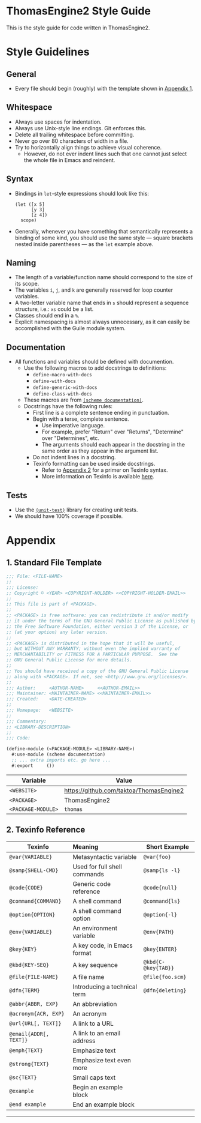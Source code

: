 # ThomasEngine2 Style Guide

This is the style guide for code written in ThomasEngine2.

# Style Guidelines

## General

* Every file should begin (roughly) with the template shown
  in [Appendix 1][ax-1].

## Whitespace

* Always use spaces for indentation.
* Always use Unix-style line endings. Git enforces this.
* Delete all trailing whitespace before committing.
* Never go over 80 characters of width in a file.
* Try to horizontally align things to achieve visual coherence.
    * However, do not ever indent lines such that one cannot
      just select the whole file in Emacs and reindent.

## Syntax

* Bindings in `let`-style expressions should look like this:

    ```
    (let ([x 5]
          [y 3]
          [z 4])
      scope)
    ```

* Generally, whenever you have something that semantically
  represents a binding of some kind, you should use the same
  style — square brackets nested inside parentheses — as the
  `let` example above.


## Naming

* The length of a variable/function name should correspond to
  the size of its scope.
* The variables `i`, `j`, and `k` are generally reserved for
  loop counter variables.
* A two-letter variable name that ends in `s` should represent
  a sequence structure, i.e.: `xs` could be a list.
* Classes should end in a `%`.
* Explicit namespacing is almost always unnecessary, as it can
  easily be accomplished with the Guile module system.

## Documentation

* All functions and variables should be defined with documention.
    * Use the following macros to add docstrings to definitions:
        * `define-macro-with-docs`
        * `define-with-docs`
        * `define-generic-with-docs`
        * `define-class-with-docs`
    * These macros are from [`(scheme documentation)`][docstrings].
    * Docstrings have the following rules:
        * First line is a complete sentence ending in punctuation.
        * Begin with a terse, complete sentence.
            * Use imperative language.
            * For example, prefer "Return" over "Returns",
              "Determine" over "Determines", etc.
            * The arguments should each appear in the docstring in
              the same order as they appear in the argument list.
        * Do not indent lines in a docstring.
        * Texinfo formatting can be used inside docstrings.
            * Refer to [Appendix 2][ax-2] for a primer on Texinfo syntax.
            * More information on Texinfo is available [here][texinfo].

## Tests

* Use the [`(unit-test)`][unit-test] library for creating unit tests.
* We should have 100% coverage if possible.


# Appendix

## 1. Standard File Template

```scheme
;;; File: <FILE-NAME>
;;
;;; License:
;; Copyright © <YEAR> <COPYRIGHT-HOLDER> <<COPYRIGHT-HOLDER-EMAIL>>
;;
;; This file is part of <PACKAGE>.
;;
;; <PACKAGE> is free software: you can redistribute it and/or modify
;; it under the terms of the GNU General Public License as published by
;; the Free Software Foundation, either version 3 of the License, or
;; (at your option) any later version.
;;
;; <PACKAGE> is distributed in the hope that it will be useful,
;; but WITHOUT ANY WARRANTY; without even the implied warranty of
;; MERCHANTABILITY or FITNESS FOR A PARTICULAR PURPOSE.  See the
;; GNU General Public License for more details.
;;
;; You should have received a copy of the GNU General Public License
;; along with <PACKAGE>. If not, see <http://www.gnu.org/licenses/>.
;;
;;; Author:     <AUTHOR-NAME>     <<AUTHOR-EMAIL>>
;;; Maintainer: <MAINTAINER-NAME> <<MAINTAINER-EMAIL>>
;;; Created:    <DATE-CREATED>
;;
;;; Homepage:   <WEBSITE>
;;
;;; Commentary:
;; <LIBRARY-DESCRIPTION>
;;
;;; Code:

(define-module (<PACKAGE-MODULE> <LIBRARY-NAME>)
  #:use-module (scheme documentation)
  ;; ... extra imports etc. go here ...
  #:export     ())
```

| Variable           | Value                                   |
| ------------------ | --------------------------------------- |
| `<WEBSITE>`        | https://github.com/taktoa/ThomasEngine2 |
| `<PACKAGE>`        | ThomasEngine2                           |
| `<PACKAGE-MODULE>` | `thomas`                                |


## 2. Texinfo Reference

| Texinfo                | Meaning                      | Short Example        |
| ---------------------- |:---------------------------- | -------------------- |
| `@var{VARIABLE}`       | Metasyntactic variable       | `@var{foo}`          |
| `@samp{SHELL-CMD}`     | Used for full shell commands | `@samp{ls -l}`       |
| `@code{CODE}`          | Generic code reference       | `@code{null}`        |
| `@command{COMMAND}`    | A shell command              | `@command{ls}`       |
| `@option{OPTION}`      | A shell command option       | `@option{-l}`        |
| `@env{VARIABLE}`       | An environment variable      | `@env{PATH}`         |
| `@key{KEY}`            | A key code, in Emacs format  | `@key{ENTER}`        |
| `@kbd{KEY-SEQ}`        | A key sequence               | `@kbd{C-@key{TAB}}`  |
| `@file{FILE-NAME}`     | A file name                  | `@file{foo.scm}`     |
| `@dfn{TERM}`           | Introducing a technical term | `@dfn{deleting}`     |
| `@abbr{ABBR, EXP}`     | An abbreviation              |                      |
| `@acronym{ACR, EXP}`   | An acronym                   |                      |
| `@url{URL[, TEXT]}`    | A link to a URL              |                      |
| `@email{ADDR[, TEXT]}` | A link to an email address   |                      |
| `@emph{TEXT}`          | Emphasize text               |                      |
| `@strong{TEXT}`        | Emphasize text even more     |                      |
| `@sc{TEXT}`            | Small caps text              |                      |
| `@example`             | Begin an example block       |                      |
| `@end example`         | End an example block         |                      |


--------------------------------------------------------------------------------

[ax-1]: #standard-file-template
[ax-2]: #texinfo-reference

[texinfo]:    http://www.gnu.org/software/texinfo/manual/texinfo/texinfo.html
[unit-test]:  http://www.nongnu.org/guile-lib/doc/ref/unit-test
[docstrings]: http://www.nongnu.org/guile-lib/doc/ref/scheme.documentation

